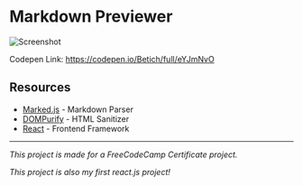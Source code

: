 # Markdown Previewer


![Screenshot](https://www.dl.dropboxusercontent.com/s/f31g6xdydzxe6xq/markdown-converter.png "Screenshot")

Codepen Link: https://codepen.io/Betich/full/eYJmNvO

## Resources

* [Marked.js](https://github.com/markedjs/marked "markedjs") - Markdown Parser
* [DOMPurify](https://github.com/cure53/DOMPurify "dompurify") - HTML Sanitizer
* [React](https://reactjs.org/ "reactjs") - Frontend Framework

----
*This project is made for a FreeCodeCamp Certificate project.*

*This project is also my first react.js project!*
